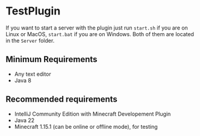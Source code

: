 # TestPlugin
If you want to start a server with the plugin just run `start.sh` if you are on Linux or MacOS, `start.bat` if you are on Windows. Both of them are located in the `Server` folder.
## Minimum Requirements
- Any text editor
- Java 8
## Recommended requirements
- IntelliJ Community Edition with Minecraft Developement Plugin
- Java 22
- Minecraft 1.15.1 (can be online or offline mode), for testing
